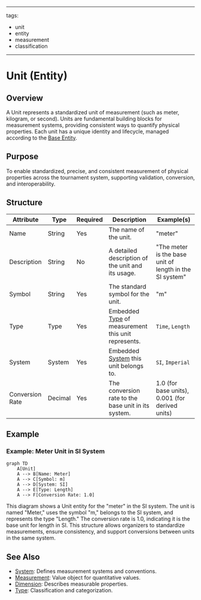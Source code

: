 
---
tags:
  - unit
  - entity
  - measurement
  - classification
---

# Unit (Entity)

## Overview

A Unit represents a standardized unit of measurement (such as meter, kilogram, or second). Units are fundamental building blocks for measurement systems, providing consistent ways to quantify physical properties. Each unit has a unique identity and lifecycle, managed according to the [Base Entity](../../foundation/base_entity.md).

## Purpose

To enable standardized, precise, and consistent measurement of physical properties across the tournament system, supporting validation, conversion, and interoperability.

## Structure

| Attribute        | Type    | Required | Description                                                                 | Example(s)                                 |
|------------------|---------|----------|-----------------------------------------------------------------------------|--------------------------------------------|
| Name             | String  | Yes      | The name of the unit.                                                       | "meter"                                   |
| Description      | String  | No       | A detailed description of the unit and its usage.                           | "The meter is the base unit of length in the SI system" |
| Symbol           | String  | Yes      | The standard symbol for the unit.                                           | "m"                                       |
| Type             | Type    | Yes      | Embedded [Type](../../classification/type.md) of measurement this unit represents. | `Time`, `Length`    |
| System           | System  | Yes      | Embedded [System](../../classification/measurement/system.md) this unit belongs to. | `SI`, `Imperial`    |
| Conversion Rate  | Decimal | Yes      | The conversion rate to the base unit in its system.                         | 1.0 (for base units), 0.001 (for derived units) |

## Example

### Example: Meter Unit in SI System

```mermaid
graph TD
    A[Unit]
    A --> B[Name: Meter]
    A --> C[Symbol: m]
    A --> D[System: SI]
    A --> E[Type: Length]
    A --> F[Conversion Rate: 1.0]
```

This diagram shows a Unit entity for the "meter" in the SI system. The unit is named "Meter," uses the symbol "m," belongs to the SI system, and represents the type "Length." The conversion rate is 1.0, indicating it is the base unit for length in SI. This structure allows organizers to standardize measurements, ensure consistency, and support conversions between units in the same system.

## See Also

- [System](../../classification/measurement/system.md): Defines measurement systems and conventions.
- [Measurement](../../classification/measurement/measurement.md): Value object for quantitative values.
- [Dimension](../../classification/dimension.md): Describes measurable properties.
- [Type](../../classification/type.md): Classification and categorization.
